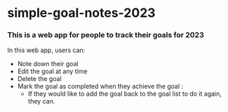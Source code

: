 # simple-goal-notes-2023

### This is a web app for people to track their goals for 2023

In this web app, users can:

* Note down their goal
* Edit the goal at any time
* Delete the goal
* Mark the goal as completed when they achieve the goal :
    * If they would like to add the goal back to the goal list to do it again, they can.


